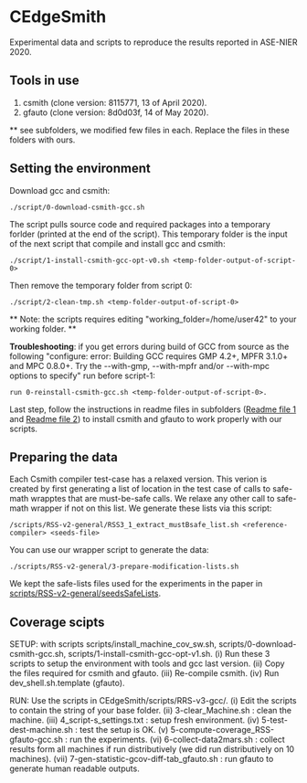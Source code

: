 # CEdgeSmith

Experimental data and scripts to reproduce the results reported in ASE-NIER 2020.

Tools in use
------------
1. csmith (clone version: 8115771, 13 of April 2020).
2. gfauto (clone version: 8d0d03f, 14 of May 2020).

** see subfolders, we modified few files in each. Replace the files in these folders with ours.

Setting the environment
-----------------------

Download gcc and csmith:
```
./script/0-download-csmith-gcc.sh
```
The script pulls source code and required packages into a temporary forlder (printed at the end of the script). This temporary folder is the input of the next script that compile and install gcc and csmith:
```
./script/1-install-csmith-gcc-opt-v0.sh <temp-folder-output-of-script-0>
```
Then remove the temporary folder from script 0:
```
./script/2-clean-tmp.sh <temp-folder-output-of-script-0>
```
** Note: the scripts requires editing "working_folder=/home/user42" to your working folder. **

**Troubleshooting**: if you get errors during build of GCC from source as the following
"configure: error: Building GCC requires GMP 4.2+, MPFR 3.1.0+ and MPC 0.8.0+.
 Try the --with-gmp, --with-mpfr and/or --with-mpc options to specify"
run before script-1:
```
run 0-reinstall-csmith-gcc.sh <temp-folder-output-of-script-0>.
```
Last step, follow the instructions in readme files in subfolders ([Readme file 1](https://github.com/karineek/CEdgeSmith/blob/master/csmith/README.md) and [Readme file 2](https://github.com/karineek/CEdgeSmith/blob/master/gfauto/README.md)) to install csmith and gfauto to work properly with our scripts.


Preparing the data
------------------
Each Csmith compiler test-case has a relaxed version. This verion is created by first generating a list of location in the test case of calls to safe-math wrapptes that are must-be-safe calls. We relaxe any other call to safe-math wrapper if not on this list. We generate these lists via this script:
```
/scripts/RSS-v2-general/RSS3_1_extract_mustBsafe_list.sh <reference-compiler> <seeds-file>
```
You can use our wrapper script to generate the data:
```
./scripts/RSS-v2-general/3-prepare-modification-lists.sh
```
We kept the safe-lists files used for the experiments in the paper in [scripts/RSS-v2-general/seedsSafeLists](https://github.com/karineek/CEdgeSmith/tree/master/scripts/RSS-v2-general/seedsSafeLists).

Coverage scipts 
---------------
SETUP: with scripts scripts/install_machine_cov_sw.sh, scripts/0-download-csmith-gcc.sh, scripts/1-install-csmith-gcc-opt-v1.sh. 
  (i) Run these 3 scripts to setup the environment with tools and gcc last version. 
 (ii) Copy the files required for csmith and gfauto.
(iii) Re-compile csmith.
 (iv) Run dev_shell.sh.template (gfauto).
 
 RUN:
 Use the scripts in CEdgeSmith/scripts/RRS-v3-gcc/. 
   (i) Edit the scripts to contain the string of your base folder.
  (ii) 3-clear_Machine.sh :  clean the machine.
 (iii) 4_script-s_settings.txt : setup fresh environment.
  (iv) 5-test-dest-machine.sh : test the setup is OK.
   (v) 5-compute-coverage_RSS-gfauto-gcc.sh : run the experiments.
  (vi) 6-collect-data2mars.sh : collect results form all machines if run distributively (we did run distributively on 10 machines).
 (vii) 7-gen-statistic-gcov-diff-tab_gfauto.sh : run gfauto to generate human readable outputs.
